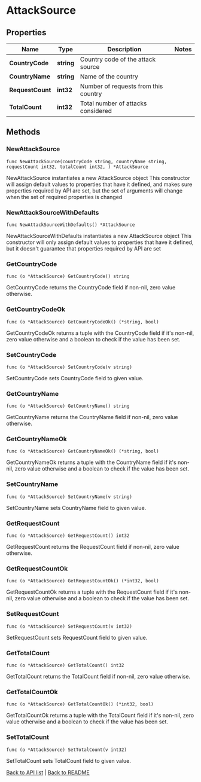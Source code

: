 # AttackSource

## Properties

Name | Type | Description | Notes
------------ | ------------- | ------------- | -------------
**CountryCode** | **string** | Country code of the attack source | 
**CountryName** | **string** | Name of the country | 
**RequestCount** | **int32** | Number of requests from this country | 
**TotalCount** | **int32** | Total number of attacks considered | 

## Methods

### NewAttackSource

`func NewAttackSource(countryCode string, countryName string, requestCount int32, totalCount int32, ) *AttackSource`

NewAttackSource instantiates a new AttackSource object
This constructor will assign default values to properties that have it defined,
and makes sure properties required by API are set, but the set of arguments
will change when the set of required properties is changed

### NewAttackSourceWithDefaults

`func NewAttackSourceWithDefaults() *AttackSource`

NewAttackSourceWithDefaults instantiates a new AttackSource object
This constructor will only assign default values to properties that have it defined,
but it doesn't guarantee that properties required by API are set

### GetCountryCode

`func (o *AttackSource) GetCountryCode() string`

GetCountryCode returns the CountryCode field if non-nil, zero value otherwise.

### GetCountryCodeOk

`func (o *AttackSource) GetCountryCodeOk() (*string, bool)`

GetCountryCodeOk returns a tuple with the CountryCode field if it's non-nil, zero value otherwise
and a boolean to check if the value has been set.

### SetCountryCode

`func (o *AttackSource) SetCountryCode(v string)`

SetCountryCode sets CountryCode field to given value.


### GetCountryName

`func (o *AttackSource) GetCountryName() string`

GetCountryName returns the CountryName field if non-nil, zero value otherwise.

### GetCountryNameOk

`func (o *AttackSource) GetCountryNameOk() (*string, bool)`

GetCountryNameOk returns a tuple with the CountryName field if it's non-nil, zero value otherwise
and a boolean to check if the value has been set.

### SetCountryName

`func (o *AttackSource) SetCountryName(v string)`

SetCountryName sets CountryName field to given value.


### GetRequestCount

`func (o *AttackSource) GetRequestCount() int32`

GetRequestCount returns the RequestCount field if non-nil, zero value otherwise.

### GetRequestCountOk

`func (o *AttackSource) GetRequestCountOk() (*int32, bool)`

GetRequestCountOk returns a tuple with the RequestCount field if it's non-nil, zero value otherwise
and a boolean to check if the value has been set.

### SetRequestCount

`func (o *AttackSource) SetRequestCount(v int32)`

SetRequestCount sets RequestCount field to given value.


### GetTotalCount

`func (o *AttackSource) GetTotalCount() int32`

GetTotalCount returns the TotalCount field if non-nil, zero value otherwise.

### GetTotalCountOk

`func (o *AttackSource) GetTotalCountOk() (*int32, bool)`

GetTotalCountOk returns a tuple with the TotalCount field if it's non-nil, zero value otherwise
and a boolean to check if the value has been set.

### SetTotalCount

`func (o *AttackSource) SetTotalCount(v int32)`

SetTotalCount sets TotalCount field to given value.



[Back to API list](../README.md#documentation-for-api-endpoints) | [Back to README](../README.md)


